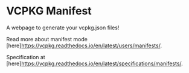 # VCPKG Manifest

A webpage to generate your vcpkg.json files!

Read more about manifest mode [here]<https://vcpkg.readthedocs.io/en/latest/users/manifests/>.

Specification at [here]<https://vcpkg.readthedocs.io/en/latest/specifications/manifests/>.
